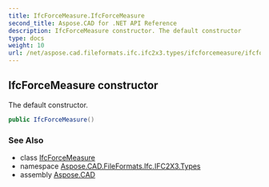 ```yaml
---
title: IfcForceMeasure.IfcForceMeasure
second_title: Aspose.CAD for .NET API Reference
description: IfcForceMeasure constructor. The default constructor
type: docs
weight: 10
url: /net/aspose.cad.fileformats.ifc.ifc2x3.types/ifcforcemeasure/ifcforcemeasure/
---
```

## IfcForceMeasure constructor

The default constructor.

```csharp
public IfcForceMeasure()
```

### See Also

* class [IfcForceMeasure](../)
* namespace [Aspose.CAD.FileFormats.Ifc.IFC2X3.Types](../../ifcforcemeasure/)
* assembly [Aspose.CAD](../../../)


